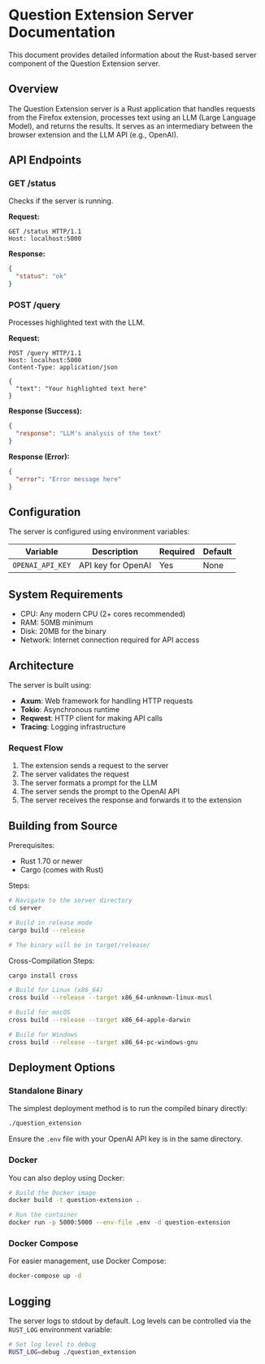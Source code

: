 # Question Extension Server Documentation

This document provides detailed information about the Rust-based server component of the Question Extension server.

## Overview

The Question Extension server is a Rust application that handles requests from the Firefox extension, processes text using an LLM (Large Language Model), and returns the results. It serves as an intermediary between the browser extension and the LLM API (e.g., OpenAI).

## API Endpoints

### GET /status

Checks if the server is running.

**Request:**
```
GET /status HTTP/1.1
Host: localhost:5000
```

**Response:**
```json
{
  "status": "ok"
}
```

### POST /query

Processes highlighted text with the LLM.

**Request:**
```
POST /query HTTP/1.1
Host: localhost:5000
Content-Type: application/json

{
  "text": "Your highlighted text here"
}
```

**Response (Success):**
```json
{
  "response": "LLM's analysis of the text"
}
```

**Response (Error):**
```json
{
  "error": "Error message here"
}
```

## Configuration

The server is configured using environment variables:

| Variable | Description | Required | Default |
|----------|-------------|----------|---------|
| `OPENAI_API_KEY` | API key for OpenAI | Yes | None |

## System Requirements

- CPU: Any modern CPU (2+ cores recommended)
- RAM: 50MB minimum
- Disk: 20MB for the binary
- Network: Internet connection required for API access

## Architecture

The server is built using:

- **Axum**: Web framework for handling HTTP requests
- **Tokio**: Asynchronous runtime
- **Reqwest**: HTTP client for making API calls
- **Tracing**: Logging infrastructure

### Request Flow

1. The extension sends a request to the server
2. The server validates the request
3. The server formats a prompt for the LLM
4. The server sends the prompt to the OpenAI API
5. The server receives the response and forwards it to the extension

## Building from Source

Prerequisites:
- Rust 1.70 or newer
- Cargo (comes with Rust)

Steps:
```bash
# Navigate to the server directory
cd server

# Build in release mode
cargo build --release

# The binary will be in target/release/
```

Cross-Compilation Steps:
```bash
cargo install cross

# Build for Linux (x86_64)
cross build --release --target x86_64-unknown-linux-musl

# Build for macOS
cross build --release --target x86_64-apple-darwin

# Build for Windows
cross build --release --target x86_64-pc-windows-gnu
```

## Deployment Options

### Standalone Binary

The simplest deployment method is to run the compiled binary directly:

```bash
./question_extension
```

Ensure the `.env` file with your OpenAI API key is in the same directory.

### Docker

You can also deploy using Docker:

```bash
# Build the Docker image
docker build -t question-extension .

# Run the container
docker run -p 5000:5000 --env-file .env -d question-extension 
```

### Docker Compose

For easier management, use Docker Compose:

```bash
docker-compose up -d
```

## Logging

The server logs to stdout by default. Log levels can be controlled via the `RUST_LOG` environment variable:

```bash
# Set log level to debug
RUST_LOG=debug ./question_extension
```